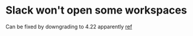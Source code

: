 # Slack won't open some workspaces
Can be fixed by downgrading to 4.22 apparently [ref](https://www.reddit.com/r/archlinux/comments/rqfeaj/slackdesktop_aur_one_workspace_wont_open_in_the/?utm_source=share&utm_medium=web2x&context=3)
